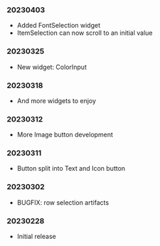 ### 20230403

  * Added FontSelection widget
  * ItemSelection can now scroll to an initial value

### 20230325

  * New widget: ColorInput

### 20230318

  * And more widgets to enjoy

### 20230312

  * More Image button development

### 20230311

  * Button split into Text and Icon button

### 20230302

  * BUGFIX: row selection artifacts

### 20230228

  * Initial release
